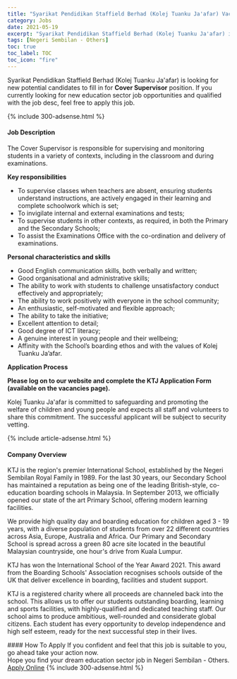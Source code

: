 ```yaml
---
title: "Syarikat Pendidikan Staffield Berhad (Kolej Tuanku Ja'afar) Vacancies Cover Supervisor" 
category: Jobs 
date: 2021-05-19 
excerpt: "Syarikat Pendidikan Staffield Berhad (Kolej Tuanku Ja'afar) is currently looking for suitable person to fill in the Cover Supervisor which positioned at Negeri Sembilan - Others" 
tags: [Negeri Sembilan - Others] 
toc: true 
toc_label: TOC 
toc_icon: "fire" 
--- 
```


<p>Syarikat Pendidikan Staffield Berhad (Kolej Tuanku Ja'afar) is looking for new potential candidates to fill in for <b>Cover Supervisor</b> position. If you currently looking for new education sector job opportunities and qualified with the job desc, feel free to apply this job.
</p>{% include 300-adsense.html %} 
<div><div><h4>Job Description</h4></div><div><div><span><div><p><span>The Cover Supervisor is responsible for supervising and monitoring students in a variety of contexts, including in the classroom and during examinations.</span></p><p><strong>Key responsibilities</strong></p><ul><li><span>To supervise classes when teachers are absent, ensuring students understand instructions, are actively engaged in their learning and complete schoolwork which is set;</span></li><li><span>To invigilate internal and external examinations and tests;</span></li><li><span>To supervise students in other contexts, as required, in both the Primary and the Secondary Schools;</span></li><li><span>To assist the Examinations Office with the co-ordination and delivery of examinations.</span></li></ul><p><strong>Personal characteristics and skills</strong></p><ul><li><span>Good English communication skills, both verbally and written;</span></li><li><span>Good organisational and administrative skills;</span></li><li><span>The ability to work with students to challenge unsatisfactory conduct effectively and appropriately;</span></li><li><span>The ability to work positively with everyone in the school community;</span></li><li><span>An enthusiastic, self-motivated and flexible approach;</span></li><li><span>The ability to take the initiative;</span></li><li><span>Excellent attention to detail;</span></li><li><span>Good degree of ICT literacy;</span></li><li><span>A genuine interest in young people and their wellbeing;</span></li><li><span>Affinity with the School&#8217;s boarding ethos and with the values of Kolej Tuanku Ja&#8217;afar.</span></li></ul><p><strong>Application Process</strong></p><p><strong>Please log on to our website and complete the KTJ Application Form (available on the vacancies page).</strong></p><p>Kolej Tuanku Ja'afar is committed to safeguarding and promoting the welfare of children and young people and expects all staff and volunteers to share this commitment. The successful applicant will be subject to security vetting.</p></div></span></div></div></div> 
{% include article-adsense.html %} 
<div><div><h4>Company Overview</h4></div><div><div><span><div><p>KTJ is the region's premier International School, established by the Negeri Sembilan Royal Family in 1989. For the last 30 years, our Secondary School has maintained a reputation as being one of the leading British-style, co-education boarding schools in Malaysia. In September 2013, we officially opened our state of the art Primary School, offering modern learning facilities.</p><p>We provide high quality day and boarding education for children aged 3 - 19 years, with a diverse population of students from over 22 different countries across Asia, Europe, Australia and Africa. Our Primary and Secondary School is spread across a green 80 acre site located in the beautiful Malaysian countryside, one hour's drive from Kuala Lumpur.</p><p>KTJ has won the International School of the Year Award 2021. This award from the Boarding Schools' Association recognises schools outside of the UK that deliver excellence in boarding, facilities and student support.</p><p>KTJ is a registered charity where all proceeds are channeled back into the school. This allows us to offer our students outstanding boarding, learning and sports facilities, with highly-qualified and dedicated teaching staff. Our school aims to produce ambitious, well-rounded and considerate global citizens. Each student has every opportunity to develop independence and high self esteem, ready for the next successful step in their lives.</p></div></span></div></div></div> 
#### How To Apply 
If you confident and feel that this job is suitable to you, go ahead take your action now. <br/> 
Hope you find your dream education sector job in Negeri Sembilan - Others. <br/> 
<a href="https://www.jobstreet.com.my/en/job/cover-supervisor-4570677?jobId=jobstreet-my-job-4570677" class="btn btn--info" target="_blank" rel="nofollow noopenner">Apply Online</a> 
{% include 300-adsense.html %} 
